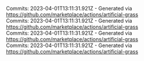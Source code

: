 Commits: 2023-04-01T13:11:31.921Z - Generated via https://github.com/marketplace/actions/artificial-grass
<br>
Commits: 2023-04-01T13:11:31.921Z - Generated via https://github.com/marketplace/actions/artificial-grass
<br>
Commits: 2023-04-01T13:11:31.921Z - Generated via https://github.com/marketplace/actions/artificial-grass
<br>
Commits: 2023-04-01T13:11:31.921Z - Generated via https://github.com/marketplace/actions/artificial-grass
<br>
